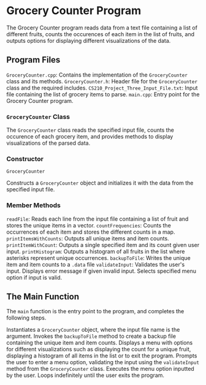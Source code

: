 # Grocery Counter Program

The Grocery Counter program reads data from a text file containing a list of different fruits, counts the occurences of each item in the list of fruits, and outputs options for displaying different visualizations of the data.

## Program Files

`GroceryCounter.cpp`: Contains the implementation of the `GroceryCounter` class and its methods.
`GroceryCounter.h`: Header file for the `GroceryCounter` class and the required includes.
`CS210_Project_Three_Input_File.txt`: Input file containing the list of grocery items to parse.
`main.cpp`: Entry point for the Grocery Counter program.

### `GroceryCounter` Class

The `GroceryCounter` class reads the specified input file, counts the occurence of each grocery item, and provides methods to display visualizations of the parsed data.

### Constructor

`GroceryCounter`

Constructs a `GroceryCounter` object and initializes it with the data from the specified input file.

### Member Methods

`readFile`: Reads each line from the input file containing a list of fruit and stores the unique items in a vector.
`countFrequencies`: Counts the occurrences of each item and stores the different counts in a map.
`printItemsWithCounts`: Outputs all unique items and item counts.
`printItemWithCount`: Outputs a single specified item and its count given user input.
`printHistogram`: Outputs a histogram of all fruits in the list where asterisks represent unique occurrences.
`backupToFile`: Writes the unique item and item counts to a `.data` file
`validateInput`: Validates the user's input. Displays error message if given invalid input. Selects specified menu option if input is valid.

## The Main Function

The `main` function is the entry point to the program, and completes the following steps.

Instantiates a `GroceryCounter` object, where the input file name is the argument.
Invokes the `backupToFile` method to create a backup file containing the unique item and item counts.
Displays a menu with options for different visualizations such as displaying the count for a unique fruit, displaying a histogram of all items in the list or to exit the program.
Prompts the user to enter a menu option, validating the input using the `validateInput` method from the `GroceryCounter` class.
Executes the menu option inputted by the user.
Loops indefinitely until the user exits the program.
